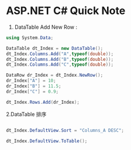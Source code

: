 # ASP.NET C# Quick Note

1. DataTable Add New Row : 
```C#
using System.Data;

DataTable dt_Index = new DataTable();
dt_Index.Columns.Add("A",typeof(double));
dt_Index.Columns.Add("B",typeof(double));
dt_Index.Columns.Add("C",typeof(double));

DataRow dr_Index = dt_Index.NewRow();
dr_Index["A"] = 10;
dr_Index["B"] = 11.5;
dr_Index["C"] = 0.9;

dt_Index.Rows.Add(dr_Index);
```

2.DataTable 排序
```C#

dt_Index.DefaultView.Sort = "Columns_A DESC";

dt_Index.DefaultView.ToTable();

```
